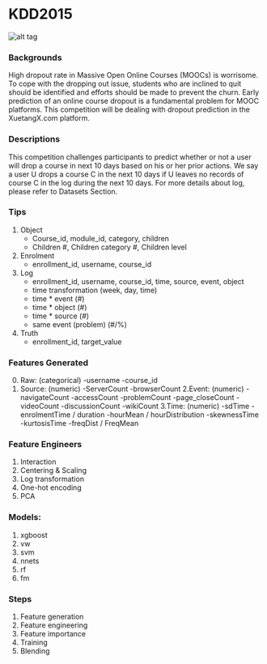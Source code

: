 # KDD2015
![alt tag](http://dtcomp.g-i.asia/files/upload/cms/1/fe57d2863bd42bea9a8f31243fac8f0f.png)
<br>
### Backgrounds
High dropout rate in Massive Open Online Courses (MOOCs) is worrisome. To cope with the dropping out issue, students who are inclined to quit should be identified and efforts should be made to prevent the churn. Early prediction of an online course dropout is a fundamental problem for MOOC platforms. This competition will be dealing with dropout prediction in the XuetangX.com platform.
<br>

### Descriptions
This competition challenges participants to predict whether or not a user will drop a course in next 10 days based on his or her prior actions. We say a user U drops a course C  in the next 10 days if U  leaves no records of course C  in the log during the next 10 days. For more details about log, please refer to Datasets Section.

### Tips
1. Object
	- Course_id, module_id, category, children
	- Children #, Children category #, Children level
2. Enrolment
	- enrollment_id, username, course_id
3. Log
	- enrollment_id, username, course_id, time, source, event, object
	- time transformation (week, day, time)
	- time * event (#)
	- time * object (#)
	- time * source (#)
	- same event (problem) (#/%)
4. Truth
	- enrollment_id, target_value

### Features Generated
0. Raw: (categorical)
	-username
	-course_id
1. Source: (numeric)
	-ServerCount
	-browserCount
2.Event: (numeric)
	-navigateCount
	-accessCount
	-problemCount
	-page_closeCount
	-videoCount
	-discussionCount
	-wikiCount
3.Time: (numeric)
	-sdTime
	-enrolmentTime / duration
	-hourMean / hourDistribution
	-skewnessTime
	-kurtosisTime
	-freqDist / FreqMean

### Feature Engineers
1. Interaction
2. Centering & Scaling
3. Log transformation
4. One-hot encoding
5. PCA

### Models:
1. xgboost
2. vw
3. svm
4. nnets
5. rf
6. fm

### Steps
1. Feature generation
2. Feature engineering
3. Feature importance
4. Training
5. Blending
